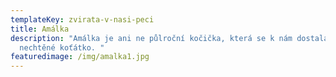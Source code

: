 ```yaml
---
templateKey: zvirata-v-nasi-peci
title: Amálka
description: "Amálka je ani ne půlroční kočička, která se k nám dostala jakožto
  nechtěné koťátko. "
featuredimage: /img/amalka1.jpg
---
```

